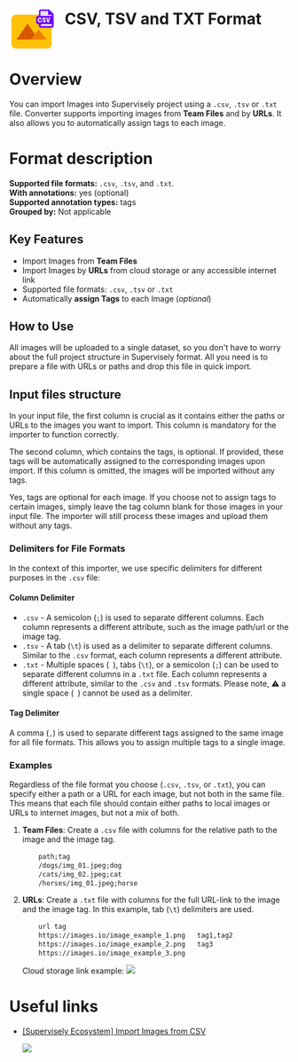 <h1 align="left" style="border-bottom: 0"> <img align="left" src="./images/csv_logo.png" width="80" style="padding-right: 20px;"> CSV, TSV and TXT Format </h1>

<br>

# Overview

You can import Images into Supervisely project using a `.csv`, `.tsv` or `.txt` file. Converter supports importing images from **Team Files** and by **URLs**. It also allows you to automatically assign tags to each image.

# Format description

**Supported file formats:** `.csv`, `.tsv`, and `.txt`.<br>
**With annotations:** yes (optional)<br>
**Supported annotation types:** tags <br>
**Grouped by:** Not applicable<br>

## Key Features
- Import Images from **Team Files**
- Import Images by **URLs** from cloud storage or any accessible internet link
- Supported file formats: `.csv`, `.tsv` or `.txt`
- Automatically **assign Tags** to each Image (_optional_)

## How to Use

All images will be uploaded to a single dataset, so you don't have to worry about the full project structure in Supervisely format. All you need is to prepare a file with URLs or paths and drop this file in quick import.

## Input files structure

In your input file, the first column is crucial as it contains either the paths or URLs to the images you want to import. This column is mandatory for the importer to function correctly.

The second column, which contains the tags, is optional. If provided, these tags will be automatically assigned to the corresponding images upon import. If this column is omitted, the images will be imported without any tags.

Yes, tags are optional for each image. If you choose not to assign tags to certain images, simply leave the tag column blank for those images in your input file. The importer will still process these images and upload them without any tags.

### Delimiters for File Formats

In the context of this importer, we use specific delimiters for different purposes in the `.csv` file:

#### Column Delimiter 
 - `.csv` - A semicolon (`;`) is used to separate different columns. Each column represents a different attribute, such as the image path/url or the image tag.
- `.tsv` - A tab (`\t`) is used as a delimiter to separate different columns. Similar to the `.csv` format, each column represents a different attribute.
- `.txt` - Multiple spaces (` `), tabs (`\t`), or a semicolon (`;`) can be used to separate different columns in a `.txt` file. Each column represents a different attribute, similar to the `.csv` and `.tsv` formats. Please note, ⚠️ a single space (` `) cannot be used as a delimiter.

#### Tag Delimiter

 A comma (`,`) is used to separate different tags assigned to the same image for all file formats. This allows you to assign multiple tags to a single image.

### Examples

Regardless of the file format you choose (`.csv`, `.tsv`, or `.txt`), you can specify either a path or a URL for each image, but not both in the same file. This means that each file should contain either paths to local images or URLs to internet images, but not a mix of both.

1. **Team Files**: Create a `.csv` file with columns for the relative path to the image and the image tag.

    ```csv
        path;tag
        /dogs/img_01.jpeg;dog
        /cats/img_02.jpeg;cat
        /horses/img_01.jpeg;horse
    ```
2. **URLs**: Create a `.txt` file with columns for the full URL-link to the image and the image tag. In this example, tab (`\t`) delimiters are used.

    ```text
        url	tag
        https://images.io/image_example_1.png	tag1,tag2
        https://images.io/image_example_2.png	tag3
        https://images.io/image_example_3.png
    ```
    
    Cloud storage link example:
    <img src="https://user-images.githubusercontent.com/57998637/229191946-d58f8da8-e03e-4e81-bcf2-4c8d804a9843.png" width="1198px">


# Useful links
- [[Supervisely Ecosystem] Import Images from CSV](https://ecosystem.supervise.ly/apps/import-images-from-csv)

    <img data-key="sly-module-link" data-module-slug="supervisely-ecosystem/import-images-from-csv" src="https://imgur.com/Cqe7fjv.png" width="450px" style='padding-bottom: 20px'/>  